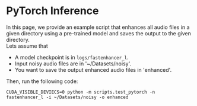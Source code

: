 # PyTorch Inference
In this page, we provide an example script that enhances all audio files in a given directory using a pre-trained model and saves the output to the given directory.  
Lets assume that  
- A model checkpoint is in `logs/fastenhancer_l`.  
- Input noisy audio files are in '~/Datasets/noisy'.
- You want to save the output enhanced audio files in 'enhanced'.

Then, run the following code:  
<pre><code>CUDA_VISIBLE_DEVIECS=0 python -m scripts.test_pytorch -n fastenhancer_l -i ~/Datasets/noisy -o enhanced</code></pre>